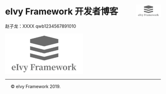 # <div style="height:40px"><div style="float:left">eIvy Framework 开发者博客</div> <div style="float:right"><img width="80" height="40" src="../../Logo.png"></img></div></div>

赵子龙：XXXX qwb1234567891010

<img src="../Photo/Logo.png"/>

---
&emsp; &copy; eIvy Framework 2019.




